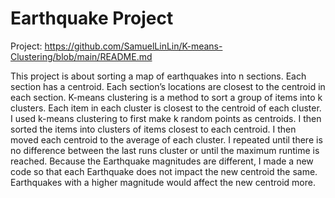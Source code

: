 ﻿# Earthquake Project
Project: https://github.com/SamuelLinLin/K-means-Clustering/blob/main/README.md


This project is about sorting a map of earthquakes into n sections. Each section has a centroid. Each section’s locations are closest to the centroid in each section. K-means clustering is a method to sort a group of items into k clusters. Each item in each cluster is closest to the centroid of each cluster. I used k-means clustering to first make k random points as centroids. I then sorted the items into clusters of items closest to each centroid. I then moved each centroid to the average of each cluster. I repeated until there is no difference between the last runs cluster or until the maximum runtime is reached. Because the Earthquake magnitudes are different, I made a new code so that each Earthquake does not impact the new centroid the same. Earthquakes with a higher magnitude would affect the new centroid more.


